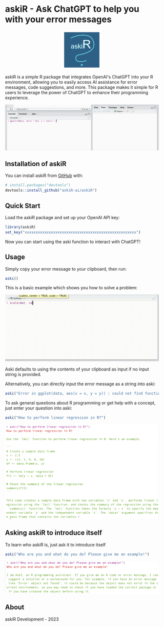 
# askiR - Ask ChatGPT to help you with your error messages

<p align="center">
  <img src="https://github.com/askiR-ai/askiR/blob/main/other/askiR.png" width=25% height=25%>
</p>

askiR is a simple R package that integrates OpenAI's ChatGPT into your R environment, allowing you to easily access AI assistance for error messages, code suggestions, and more. This package makes it simple for R users to leverage the power of ChatGPT to enhance their programming experience.

![](https://github.com/askiR-ai/askiR/blob/main/other/example_usage_1.gif)


## Installation of askiR

You can install askiR from [GitHub](https://github.com/askiR-ai/askiR) with:

``` r
# install.packages("devtools")
devtools::install_github("askiR-ai/askiR")
```
## Quick Start
Load the askiR package and set up your OpenAI API key:
``` r
library(askiR)
set_key("xxxxxxxxxxxxxxxxxxxxxxxxxxxxxxxxxxxxxxxxxxxxxxxxxxx")
```
Now you can start using the aski function to interact with ChatGPT!

## Usage
Simply copy your error message to your clipboard, then run: 
```r 
aski()
```
This is a basic example which shows you how to solve a problem:

![](https://github.com/askiR-ai/askiR/blob/main/other/example_usage_2.gif)

Aski defaults to using the contents of your clipboard as input if no input string is provided.

Alternatively, you can directly input the error message as a string into aski:

``` r
aski("Error in ggplot(data, aes(x = x, y = y)) : could not find function ggplot")

```

To ask general questions about R programming or get help with a concept, just enter your question into aski:
``` r
aski("How to perform linear regression in R?")
```
![](https://github.com/askiR-ai/askiR/blob/main/other/example_lm.png)


## Asking askiR to introduce itself
To learn who askiR is, just ask it to introduce itself
``` r
aski("Who are you and what do you do? Please give me an example!")
```

![](https://github.com/askiR-ai/askiR/blob/main/other/about_aski.png)


## About
askiR Development - 2023


